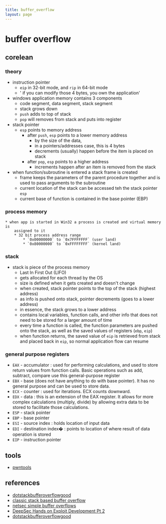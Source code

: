 ```yaml
---
title: buffer_overflow
layout: page
---
```

# buffer overflow

## corelean

### theory
* instruction pointer
    * `eip` in 32-bit mode, and `rip` in 64-bit mode
    * ' if you can modify those 4 bytes, you own the application'
* windows application memory contains 3 components
    * code segment, data segment, stack segment
    * stack grows down
    * `push` adds to top of stack
    * `pop` will removes from stack and puts into register
* stack pointer
    * `esp` points to memory address
        * after `push`, `esp` points to a lower memory address
            * by the size of the data,
            * in a pointers/addresses case, this is 4 bytes
            * decrements (usually) happen before the item is placed on stack
        * after `pop`, `esp` points to a higher address
            * increments happen after an item is removed from the stack
* when function/subroutine is entered a stack frame is created
    * frame keeps the parameters of the parent procedure together and is used
        to pass arguments to the subroutine
    * current location of the stack can be accessed teh the stack pointer `esp`
    * current base of function is contained in the base pointer (EBP)

### process memory
    * when app is started in Win32 a process is created and virtual memory is
        assigned to it
        * 32 bit process address range 
            * `0x00000000` to `0x7FFFFFFF` (user land)
            * `0x80000000` to `0xFFFFFFFF` (kernel land)

### stack
* stack is piece of the process memory
    * Last In First Out (LIFO)
    * gets allocated for each thread by the OS
    * size is defined when it gets created and doesn't change
    * when created, stack pointer points to the top of the stack (highest
        address)
    * as info is pushed onto stack, pointer decrements (goes to a lower
        address)
    * in essence, the stack grows to a lower address
    * contains local variables, function calls, and other info that does not
        need to be stored for a larger amount of time
    * every time a function is called, the function parameters are pushed onto
        the stack, as well as the saved values of registers (`ebp`, `eip`)
    * when function returns, the saved value of `eip` is retrieved from stack and
        placed back in `eip`, so normal application flow can resume

### general purpose registers

* `EAX` - accumulator : used for performing calculations, and used to store return values from function calls. Basic operations such as add, subtract, compare use this general-purpose register
* `EBX` - base (does not have anything to do with base pointer). It has no general purpose and can be used to store data.
* `ECX` - counter : used for iterations. ECX counts downward.
* `EDX` - data : this is an extension of the EAX register. It allows for more complex calculations (multiply, divide) by allowing extra data to be stored to facilitate those calculations.
* `ESP` - stack pointer
* `EBP` - base pointer
* `ESI` - source index : holds location of input data
* `EDI` - destination index� : points to location of where result of data operation is stored
* `EIP` - instruction pointer

## tools
* [pwntools](https://github.com/Gallopsled/pwntools)

## references
* [dotstackbufferoverflowgood](https://github.com/justinsteven/dostackbufferoverflowgood)
* [classic stack based buffer
    overflow](https://sploitfun.wordpress.com/2015/05/08/classic-stack-based-buffer-overflow/)
* [netsec simple buffer overflows](http://netsec.ws/?p=180)
* [DeepSec Hands on Exploit Development Pt
    2](http://blog.deepsec.net/deepsec-2013-workshop-hands-on-exploit-development-part-2/)
* [dotstackbufferoverflowgood](https://github.com/justinsteven/dostackbufferoverflowgood)
